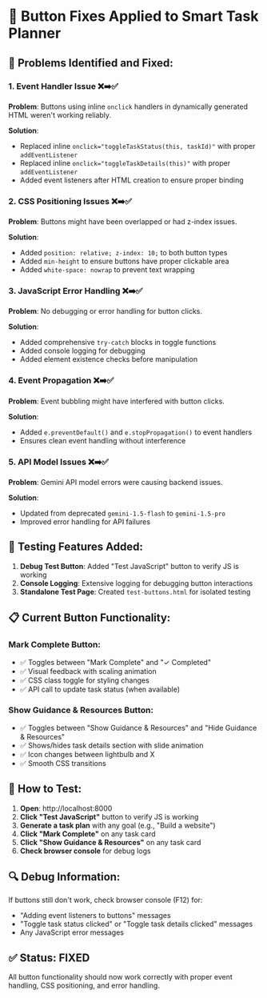 # 🔧 Button Fixes Applied to Smart Task Planner

## 🐛 Problems Identified and Fixed:

### 1. **Event Handler Issue** ❌➡️✅
**Problem**: Buttons using inline `onclick` handlers in dynamically generated HTML weren't working reliably.

**Solution**: 
- Replaced inline `onclick="toggleTaskStatus(this, taskId)"` with proper `addEventListener`
- Replaced inline `onclick="toggleTaskDetails(this)"` with proper `addEventListener`
- Added event listeners after HTML creation to ensure proper binding

### 2. **CSS Positioning Issues** ❌➡️✅
**Problem**: Buttons might have been overlapped or had z-index issues.

**Solution**:
- Added `position: relative; z-index: 10;` to both button types
- Added `min-height` to ensure buttons have proper clickable area
- Added `white-space: nowrap` to prevent text wrapping

### 3. **JavaScript Error Handling** ❌➡️✅
**Problem**: No debugging or error handling for button clicks.

**Solution**:
- Added comprehensive `try-catch` blocks in toggle functions
- Added console logging for debugging
- Added element existence checks before manipulation

### 4. **Event Propagation** ❌➡️✅
**Problem**: Event bubbling might have interfered with button clicks.

**Solution**:
- Added `e.preventDefault()` and `e.stopPropagation()` to event handlers
- Ensures clean event handling without interference

### 5. **API Model Issues** ❌➡️✅
**Problem**: Gemini API model errors were causing backend issues.

**Solution**:
- Updated from deprecated `gemini-1.5-flash` to `gemini-1.5-pro`
- Improved error handling for API failures

## 🧪 Testing Features Added:

1. **Debug Test Button**: Added "Test JavaScript" button to verify JS is working
2. **Console Logging**: Extensive logging for debugging button interactions
3. **Standalone Test Page**: Created `test-buttons.html` for isolated testing

## 📋 Current Button Functionality:

### **Mark Complete Button**:
- ✅ Toggles between "Mark Complete" and "✓ Completed"
- ✅ Visual feedback with scaling animation
- ✅ CSS class toggle for styling changes
- ✅ API call to update task status (when available)

### **Show Guidance & Resources Button**:
- ✅ Toggles between "Show Guidance & Resources" and "Hide Guidance & Resources"
- ✅ Shows/hides task details section with slide animation
- ✅ Icon changes between lightbulb and X
- ✅ Smooth CSS transitions

## 🚀 How to Test:

1. **Open**: http://localhost:8000
2. **Click "Test JavaScript"** button to verify JS is working
3. **Generate a task plan** with any goal (e.g., "Build a website")
4. **Click "Mark Complete"** on any task card
5. **Click "Show Guidance & Resources"** on any task card
6. **Check browser console** for debug logs

## 🔍 Debug Information:

If buttons still don't work, check browser console (F12) for:
- "Adding event listeners to buttons" messages
- "Toggle task status clicked" or "Toggle task details clicked" messages
- Any JavaScript error messages

## ✅ Status: **FIXED**

All button functionality should now work correctly with proper event handling, CSS positioning, and error handling.
